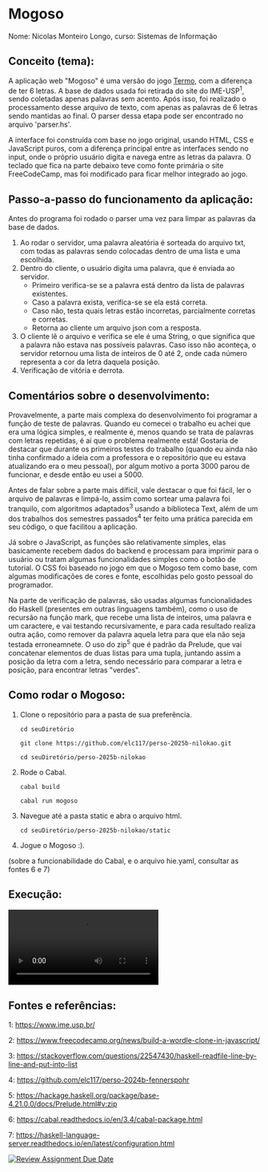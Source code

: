 # Mogoso
Nome: Nicolas Monteiro Longo, curso: Sistemas de Informação
## Conceito (tema):
A aplicação web "Mogoso" é uma versão do jogo [Termo](https://term.ooo/), com a diferença de ter 6 letras. A base de dados usada foi retirada do site do IME-USP<sup>1</sup>, sendo coletadas apenas palavras sem acento. Após isso, foi realizado o processamento desse arquivo de texto, com apenas as palavras de 6 letras sendo mantidas ao final. O parser dessa etapa pode ser encontrado no arquivo 'parser.hs'.

A interface foi construída com base no jogo original, usando HTML, CSS e JavaScript puros, com a diferença principal entre as interfaces sendo no input, onde o próprio usuário digita e navega entre as letras da palavra. O teclado que fica na parte debaixo teve como fonte primária o site FreeCodeCamp, mas foi modificado para ficar melhor integrado ao jogo.

## Passo-a-passo do funcionamento da aplicação:
Antes do programa foi rodado o parser uma vez para limpar as palavras da base de dados.

1. Ao rodar o servidor, uma palavra aleatória é sorteada do arquivo txt, com todas as palavras sendo colocadas dentro de uma lista e uma escolhida.
2. Dentro do cliente, o usuário digita uma palavra, que é enviada ao servidor.
    - Primeiro verifica-se se a palavra está dentro da lista de palavras existentes.
    - Caso a palavra exista, verifica-se se ela está correta.
    - Caso não, testa quais letras estão incorretas, parcialmente corretas e corretas.
    - Retorna ao cliente um arquivo json com a resposta.
3. O cliente lê o arquivo e verifica se ele é uma String, o que significa que a palavra não estava nas possíveis palavras. Caso isso não aconteça, o servidor retornou uma lista de inteiros de 0 até 2, onde cada número representa a cor da letra daquela posição.
4. Verificação de vitória e derrota.

## Comentários sobre o desenvolvimento:
Provavelmente, a parte mais complexa do desenvolvimento foi programar a função de teste de palavras. Quando eu comecei o trabalho eu achei que era uma lógica simples, e realmente é, menos quando se trata de palavras com letras repetidas, é aí que o problema realmente está! Gostaria de destacar que durante os primeiros testes do trabalho (quando eu ainda não tinha confirmado a ideia com a professora e o repositório que eu estava atualizando era o meu pessoal), por algum motivo a porta 3000 parou de funcionar, e desde então eu usei a 5000.

Antes de falar sobre a parte mais díficil, vale destacar o que foi fácil, ler o arquivo de palavras e limpá-lo, assim como sortear uma palavra foi tranquilo, com algoritmos adaptados<sup>3</sup> usando a biblioteca Text, além de um dos trabalhos dos semestres passados<sup>4</sup> ter feito uma prática parecida em seu código, o que facilitou a aplicação.

Já sobre o JavaScript, as funções são relativamente simples, elas basicamente recebem dados do backend e processam para imprimir para o usuário ou tratam algumas funcionalidades simples como o botão de tutorial. O CSS foi baseado no jogo em que o Mogoso tem como base, com algumas modificações de cores e fonte, escolhidas pelo gosto pessoal do programador.

Na parte de verificação de palavras, são usadas algumas funcionalidades do Haskell (presentes em outras linguagens também), como o uso de recursão na função mark, que recebe uma lista de inteiros, uma palavra e um caractere, e vai testando recursivamente, e para cada resultado realiza outra ação, como remover da palavra aquela letra para que ela não seja testada erroneamnete. O uso do zip<sup>5</sup> que é padrão da Prelude, que vai concatenar elementos de duas listas para uma tupla, juntando assim a posição da letra com a letra, sendo necessário para comparar a letra e posição, para encontrar letras "verdes".

## Como rodar o Mogoso:
1. Clone o repositório para a pasta de sua preferência.
    ```console
    cd seuDiretório
    ```
    ```console
    git clone https://github.com/elc117/perso-2025b-nilokao.git
    ```
    ```console
    cd seuDiretório/perso-2025b-nilokao
    ```

2. Rode o Cabal.
    ```console
    cabal build
    ```

    ```console
    cabal run mogoso
    ```

3. Navegue até a pasta static e abra o arquivo html.
    ```console
    cd seuDiretório/perso-2025b-nilokao/static
    ```

4. Jogue o Mogoso :).

(sobre a funcionabilidade do Cabal, e o arquivo hie.yaml, consultar as fontes 6 e 7)

## Execução:
<video controls>
  <source src="src/video.mp4" type="video/mp4">
  Seu navegador não suporta o elemento de vídeo.
</video>

## Fontes e referências:
1: https://www.ime.usp.br/

2: https://www.freecodecamp.org/news/build-a-wordle-clone-in-javascript/

3: https://stackoverflow.com/questions/22547430/haskell-readfile-line-by-line-and-put-into-list

4: https://github.com/elc117/perso-2024b-fennerspohr

5: https://hackage.haskell.org/package/base-4.21.0.0/docs/Prelude.html#v:zip

6: https://cabal.readthedocs.io/en/3.4/cabal-package.html

7: https://haskell-language-server.readthedocs.io/en/latest/configuration.html

[![Review Assignment Due Date](https://classroom.github.com/assets/deadline-readme-button-22041afd0340ce965d47ae6ef1cefeee28c7c493a6346c4f15d667ab976d596c.svg)](https://classroom.github.com/a/7NMOLXjY)